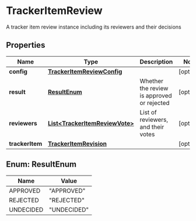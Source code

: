 

# TrackerItemReview

A tracker item review instance including its reviewers and their decisions

## Properties

| Name | Type | Description | Notes |
|------------ | ------------- | ------------- | -------------|
|**config** | [**TrackerItemReviewConfig**](TrackerItemReviewConfig.md) |  |  [optional] |
|**result** | [**ResultEnum**](#ResultEnum) | Whether the review is approved or rejected |  [optional] |
|**reviewers** | [**List&lt;TrackerItemReviewVote&gt;**](TrackerItemReviewVote.md) | List of reviewers, and their votes |  [optional] |
|**trackerItem** | [**TrackerItemRevision**](TrackerItemRevision.md) |  |  [optional] |



## Enum: ResultEnum

| Name | Value |
|---- | -----|
| APPROVED | &quot;APPROVED&quot; |
| REJECTED | &quot;REJECTED&quot; |
| UNDECIDED | &quot;UNDECIDED&quot; |



